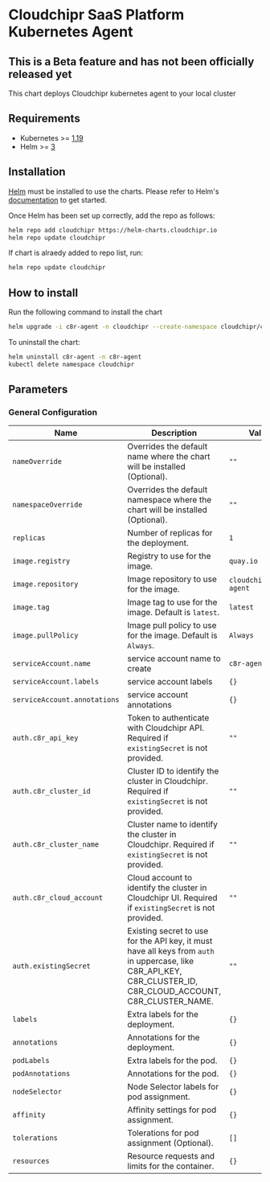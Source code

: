 # Cloudchipr SaaS Platform Kubernetes Agent

## This is a Beta feature and has not been officially released yet

This chart deploys Cloudchipr kubernetes agent to your local cluster

## Requirements

* Kubernetes >= [1.19](https://kubernetes.io/releases/)
* Helm >= [3](https://github.com/helm/helm/releases)

## Installation

[Helm](https://helm.sh) must be installed to use the charts.  Please refer to
Helm's [documentation](https://helm.sh/docs) to get started.

Once Helm has been set up correctly, add the repo as follows:

```bash
helm repo add cloudchipr https://helm-charts.cloudchipr.io
helm repo update cloudchipr
```

If chart is alraedy added to repo list, run:

```bash
helm repo update cloudchipr
```

## How to install

Run the following command to install the chart

```bash
helm upgrade -i c8r-agent -n cloudchipr --create-namespace cloudchipr/c8r-agent --set c8r_api_key="YOUR_API_TOKEN"
```

To uninstall the chart:

```bash
helm uninstall c8r-agent -n c8r-agent
kubectl delete namespace cloudchipr
```

## Parameters

### General Configuration

| Name                         | Description                                                                                                                                                    | Value                  |
| ---------------------------- | -------------------------------------------------------------------------------------------------------------------------------------------------------------- | ---------------------- |
| `nameOverride`               | Overrides the default name where the chart will be installed (Optional).                                                                                       | `""`                   |
| `namespaceOverride`          | Overrides the default namespace where the chart will be installed (Optional).                                                                                  | `""`                   |
| `replicas`                   | Number of replicas for the deployment.                                                                                                                         | `1`                    |
| `image.registry`             | Registry to use for the image.                                                                                                                                 | `quay.io`              |
| `image.repository`           | Image repository to use for the image.                                                                                                                         | `cloudchipr/c8r-agent` |
| `image.tag`                  | Image tag to use for the image. Default is `latest`.                                                                                                           | `latest`               |
| `image.pullPolicy`           | Image pull policy to use for the image. Default is `Always`.                                                                                                   | `Always`               |
| `serviceAccount.name`        | service account name to create                                                                                                                                 | `c8r-agent`            |
| `serviceAccount.labels`      | service account labels                                                                                                                                         | `{}`                   |
| `serviceAccount.annotations` | service account annotations                                                                                                                                    | `{}`                   |
| `auth.c8r_api_key`           | Token to authenticate with Cloudchipr API. Required if `existingSecret` is not provided.                                                                       | `""`                   |
| `auth.c8r_cluster_id`        | Cluster ID to identify the cluster in Cloudchipr. Required if `existingSecret` is not provided.                                                                | `""`                   |
| `auth.c8r_cluster_name`      | Cluster name to identify the cluster in Cloudchipr. Required if `existingSecret` is not provided.                                                              | `""`                   |
| `auth.c8r_cloud_account`     | Cloud account to identify the cluster in Cloudchipr UI. Required if `existingSecret` is not provided.                                                          | `""`                   |
| `auth.existingSecret`        | Existing secret to use for the API key, it must have all keys from `auth` in uppercase, like C8R_API_KEY, C8R_CLUSTER_ID, C8R_CLOUD_ACCOUNT, C8R_CLUSTER_NAME. | `""`                   |
| `labels`                     | Extra labels for the deployment.                                                                                                                               | `{}`                   |
| `annotations`                | Annotations for the deployment.                                                                                                                                | `{}`                   |
| `podLabels`                  | Extra labels for the pod.                                                                                                                                      | `{}`                   |
| `podAnnotations`             | Annotations for the pod.                                                                                                                                       | `{}`                   |
| `nodeSelector`               | Node Selector labels for pod assignment.                                                                                                                       | `{}`                   |
| `affinity`                   | Affinity settings for pod assignment.                                                                                                                          | `{}`                   |
| `tolerations`                | Tolerations for pod assignment (Optional).                                                                                                                     | `[]`                   |
| `resources`                  | Resource requests and limits for the container.                                                                                                                | `{}`                   |
